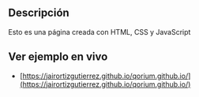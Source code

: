 ## Descripción

Esto es una página creada con HTML, CSS y JavaScript

## Ver ejemplo en vivo
- [https://jairortizgutierrez.github.io/qorium.github.io/](https://jairortizgutierrez.github.io/qorium.github.io/)
